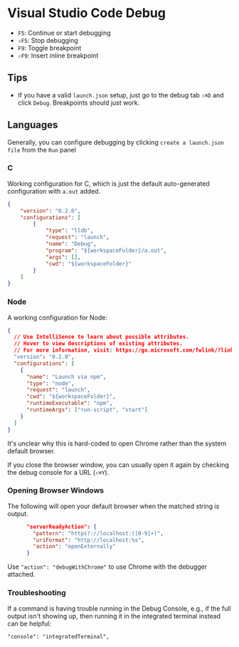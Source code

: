 # Visual Studio Code Debug

- `F5`: Continue or start debugging
- `⇧F5`: Stop debugging
- `F9`: Toggle breakpoint
- `⇧F9`: Insert inline breakpoint

## Tips

- If you have a valid `launch.json` setup, just go to the debug tab `⇧⌘D` and click `Debug`. Breakpoints should just work.

## Languages

Generally, you can configure debugging by clicking `create a launch.json file` from the `Run` panel

### C

Working configuration for C, which is just the default auto-generated configuration with `a.out` added.

``` json
{
    "version": "0.2.0",
    "configurations": [
        {
            "type": "lldb",
            "request": "launch",
            "name": "Debug",
            "program": "${workspaceFolder}/a.out",
            "args": [],
            "cwd": "${workspaceFolder}"
        }
    ]
}
```

### Node

A working configuration for Node:

``` json
{
  // Use IntelliSense to learn about possible attributes.
  // Hover to view descriptions of existing attributes.
  // For more information, visit: https://go.microsoft.com/fwlink/?linkid=830387
  "version": "0.2.0",
  "configurations": [
    {
      "name": "Launch via npm",
      "type": "node",
      "request": "launch",
      "cwd": "${workspaceFolder}",
      "runtimeExecutable": "npm",
      "runtimeArgs": ["run-script", "start"]
    }
  ]
}
```

It's unclear why this is hard-coded to open Chrome rather than the system default browser.

If you close the browser window, you can usually open it again by checking the debug console for a URL (`⇧⌘Y`).

### Opening Browser Windows

The following will open your default browser when the matched string is output.

``` json
      "serverReadyAction": {
        "pattern": "https?://localhost:([0-9]+)",
        "uriFormat": "http://localhost:%s",
        "action": "openExternally"
      }
```

Use `"action": "debugWithChrome"` to use Chrome with the debugger attached.

### Troubleshooting

If a command is having trouble running in the Debug Console, e.g., if the full output isn't showing up, then running it in the integrated terminal instead can be helpful:

    "console": "integratedTerminal",